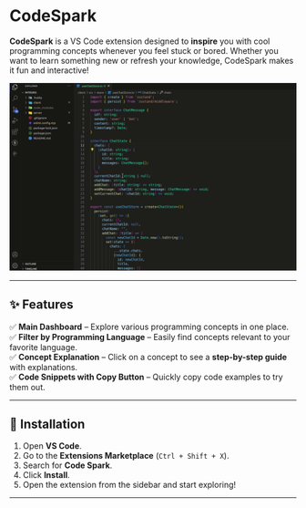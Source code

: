 # CodeSpark

**CodeSpark** is a VS Code extension designed to **inspire** you with cool programming concepts whenever you feel stuck or bored. Whether you want to learn something new or refresh your knowledge, CodeSpark makes it fun and interactive!  


![CodeSpark Demo](https://raw.githubusercontent.com/Achu1ahm/CodeSpark/refs/heads/dev/raw/main/codespark_demo.gif)

---

## ✨ Features  
✅ **Main Dashboard** – Explore various programming concepts in one place.  
✅ **Filter by Programming Language** – Easily find concepts relevant to your favorite language.  
✅ **Concept Explanation** – Click on a concept to see a **step-by-step guide** with explanations.  
✅ **Code Snippets with Copy Button** – Quickly copy code examples to try them out.  

---

## 📌 Installation  
1. Open **VS Code**.  
2. Go to the **Extensions Marketplace** (`Ctrl + Shift + X`).  
3. Search for **Code Spark**.  
4. Click **Install**.  
5. Open the extension from the sidebar and start exploring!  

---
